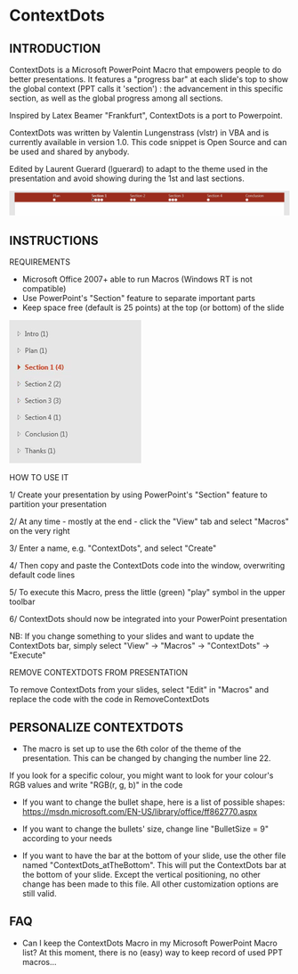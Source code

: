 # ContextDots

INTRODUCTION
-------------------------

ContextDots is a Microsoft PowerPoint Macro that empowers people
to do better presentations. It features a "progress bar" at each slide's
top to show the global context (PPT calls it 'section') : the
advancement in this specific section, as well as the global progress
among all sections.

Inspired by Latex Beamer "Frankfurt", ContextDots is a port to Powerpoint.

ContextDots was written by Valentin Lungenstrass (vlstr) in VBA and is
currently available in version 1.0. This code snippet is Open Source
and can be used and shared by anybody.

Edited by Laurent Guerard (lguerard) to adapt to the theme used in the presentation
and avoid showing during the 1st and last sections.

![ContextDots Preview](Preview/Dots.png)


INSTRUCTIONS
-------------------------

REQUIREMENTS
+ Microsoft Office 2007+ able to run Macros (Windows RT is not
compatible)
+ Use PowerPoint's "Section" feature to separate important parts
+ Keep space free (default is 25 points) at the top (or bottom) of the slide

![Sections Preview](Preview/SectionsExemples.png)

HOW TO USE IT

1/ Create your presentation by using PowerPoint's "Section" feature to
partition your presentation

2/ At any time - mostly at the end - click the "View" tab and select
"Macros" on the very right

3/ Enter a name, e.g. "ContextDots", and select "Create"

4/ Then copy and paste the ContextDots code into the window,
overwriting default code lines

5/ To execute this Macro, press the little (green) "play" symbol in the
upper toolbar

6/ ContextDots should now be integrated into your PowerPoint
presentation

NB: If you change something to your slides and want to update the ContextDots bar,
simply select "View" -> "Macros" -> "ContextDots" -> "Execute"



REMOVE CONTEXTDOTS FROM PRESENTATION

To remove ContextDots from your slides, select "Edit" in "Macros" and
replace the code with the code in RemoveContextDots



PERSONALIZE CONTEXTDOTS
-------------------------

+ The macro is set up to use the 6th color of the theme of the presentation.
This can be changed by changing the number line 22.

If you look for a specific colour, you might want to look for your
colour's RGB values and write "RGB(r, g, b)" in the code



+ If you want to change the bullet shape, here is a list of possible
shapes:
https://msdn.microsoft.com/EN-US/library/office/ff862770.aspx


+ If you want to change the bullets' size, change line "BulletSize = 9"
according to your needs

+ If you want to have the bar at the bottom of your slide, use the other file named "ContextDots_atTheBottom". This will put the ContextDots bar at the bottom of your slide. Except the vertical positioning, no other change has been made to this file. All other customization options are still valid.



FAQ
-------------------------

- Can I keep the ContextDots Macro in my Microsoft PowerPoint Macro list? At this moment, there is no (easy) way to keep record of used PPT macros... 



